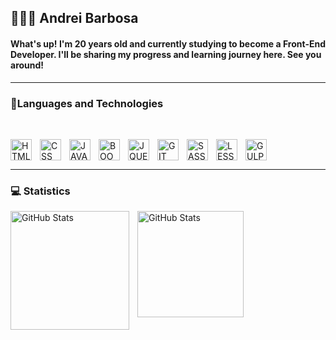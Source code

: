 ## 👨🏽‍💻 Andrei Barbosa

#### What's up! I'm 20 years old and currently studying to become a Front-End Developer. I'll be sharing my progress and learning journey here. See you around!

---

### 🧠Languages and Technologies
<br/>

<img 
    align="left" 
    alt="HTML"
    title="Html" 
    width="34px" 
    style="padding-right: 10px;" 
    src="https://cdn.jsdelivr.net/gh/devicons/devicon@latest/icons/html5/html5-original.svg" 
/>
<img 
    align="left" 
    alt="CSS" 
    title="Css"
    width="34px" 
    style="padding-right: 10px;" 
    src="https://cdn.jsdelivr.net/gh/devicons/devicon@latest/icons/css3/css3-original.svg" 
/>
<img 
    align="left" 
    alt="JAVASCRIPT" 
    title="JavaScript"
    width="34px" 
    style="padding-right: 10px;" 
    src="https://cdn.jsdelivr.net/gh/devicons/devicon@latest/icons/javascript/javascript-original.svg" 
/>
<img 
    align="left" 
    alt="BOOTSTRAP"
    title="Bootstrap" 
    width="34px" 
    style="padding-right: 10px;" 
    src="https://cdn.jsdelivr.net/gh/devicons/devicon@latest/icons/bootstrap/bootstrap-original.svg" 
/>
<img 
    align="left" 
    alt="JQUERY" 
    title="JQuery"
    width="34px" 
    style="padding-right: 10px;" 
    src="https://cdn.jsdelivr.net/gh/devicons/devicon@latest/icons/jquery/jquery-original.svg" 
/>
<img 
    align="left" 
    alt="GIT" 
    title="Git"
    width="34px" 
    style="padding-right: 10px;" 
    src="https://cdn.jsdelivr.net/gh/devicons/devicon@latest/icons/git/git-original.svg" 
/>
<img 
    align="left" 
    alt="SASS" 
    title="Sass"
    width="34px" 
    style="padding-right: 10px;" 
    src="https://cdn.jsdelivr.net/gh/devicons/devicon@latest/icons/sass/sass-original.svg" 
/>
<img 
    align="left" 
    alt="LESS" 
    title="Less"
    width="34px" 
    style="padding-right: 10px;" 
    src="https://cdn.jsdelivr.net/gh/devicons/devicon@latest/icons/less/less-plain-wordmark.svg" 
/>
<img 
    align="left" 
    alt="GULP" 
    title="Gulp"
    width="34px" 
    style="padding-right: 10px;" 
    src="https://cdn.jsdelivr.net/gh/devicons/devicon@latest/icons/gulp/gulp-plain.svg" 
/>
<br/><br/>

---

### 💻 Statistics

<p>
  <img 
    align="left" 
    alt="GitHub Stats" 
    height="190" 
    style="padding-right: 10px;" 
    src="https://github-readme-stats.vercel.app/api?username=andreilbarbosa&show_icons=true&theme=midnight-purple&include_all_commits=true&locale=en" 
  />

<img 
    align="left" 
    alt="GitHub Stats" 
    height="170" 
    src="https://github-readme-stats.vercel.app/api/top-langs/?username=andreilbarbosa&theme=midnight-purple&layout=compact&custom_title=Technologies&langs_count=9" 
  />
</p>

